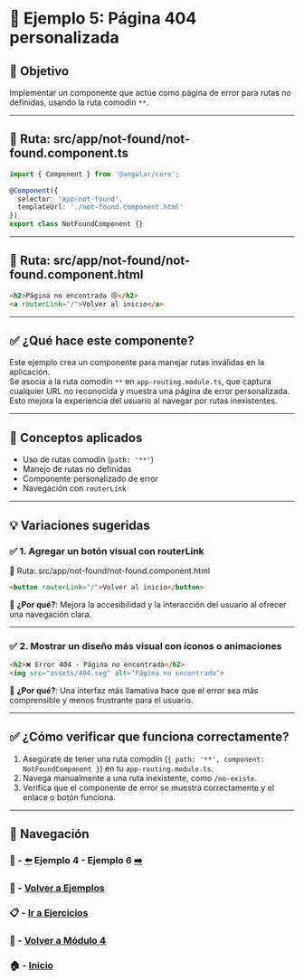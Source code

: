 # 🧪 Ejemplo 5: Página 404 personalizada

## 🎯 Objetivo
Implementar un componente que actúe como página de error para rutas no definidas, usando la ruta comodín `**`.

---

## 📁 Ruta: src/app/not-found/not-found.component.ts

```ts
import { Component } from '@angular/core';

@Component({
  selector: 'app-not-found',
  templateUrl: './not-found.component.html'
})
export class NotFoundComponent {}
```

---

## 📁 Ruta: src/app/not-found/not-found.component.html

```html
<h2>Página no encontrada 😢</h2>
<a routerLink="/">Volver al inicio</a>
```

---

## ✅ ¿Qué hace este componente?

Este ejemplo crea un componente para manejar rutas inválidas en la aplicación.  
Se asocia a la ruta comodín `**` en `app-routing.module.ts`, que captura cualquier URL no reconocida y muestra una página de error personalizada.  
Esto mejora la experiencia del usuario al navegar por rutas inexistentes.

---

## 🧠 Conceptos aplicados

- Uso de rutas comodín (`path: '**'`)
- Manejo de rutas no definidas
- Componente personalizado de error
- Navegación con `routerLink`

---

## 💡 Variaciones sugeridas

### ✅ 1. Agregar un botón visual con routerLink

📁 Ruta: src/app/not-found/not-found.component.html

```html
<button routerLink="/">Volver al inicio</button>
```

📌 **¿Por qué?**: Mejora la accesibilidad y la interacción del usuario al ofrecer una navegación clara.

---

### ✅ 2. Mostrar un diseño más visual con íconos o animaciones

```html
<h2>❌ Error 404 - Página no encontrada</h2>
<img src="assets/404.svg" alt="Página no encontrada">
```

📌 **¿Por qué?**: Una interfaz más llamativa hace que el error sea más comprensible y menos frustrante para el usuario.

---

## ✅ ¿Cómo verificar que funciona correctamente?

1. Asegúrate de tener una ruta comodín (`{ path: '**', component: NotFoundComponent }`) en tu `app-routing.module.ts`.
2. Navega manualmente a una ruta inexistente, como `/no-existe`.
3. Verifica que el componente de error se muestra correctamente y el enlace o botón funciona.

---

## 🔁 Navegación

### 🧪 - [⬅️](./Ejemplo_4.md) Ejemplo 4 - Ejemplo 6 [➡️](./Ejemplo_6.md)

### 🧪 - [Volver a Ejemplos](../README.md)

### 📋 - [Ir a Ejercicios](../../Ejercicios/README.md)

### 📘 - [Volver a Módulo 4](../../Modulo_4.md)

### 🏠 - [Inicio](../../../README.md)

